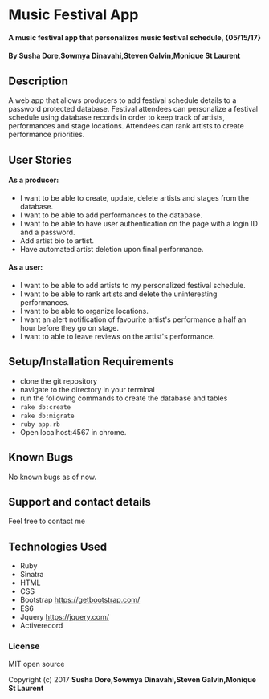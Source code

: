 # Music Festival App

#### A music festival app that personalizes music festival schedule, {05/15/17}


#### By **Susha Dore,Sowmya Dinavahi,Steven Galvin,Monique St Laurent**


## Description

A web app that allows producers to add festival schedule details to a password protected database. Festival attendees can personalize a festival schedule using database records in order to keep track of artists, performances and stage locations. Attendees can rank artists to create performance priorities.

## User Stories
#### As a producer:
* I want to be able to create, update, delete artists and stages from the database.
* I want to be able to add performances to the database.
* I want to be able to have user authentication on the page with a login ID and a password.
* Add artist bio to artist.
* Have automated artist deletion upon final performance.
#### As a user:
* I want to be able to add artists to my personalized festival schedule.
* I want to be able to rank artists and delete the uninteresting performances.
* I want to be able to organize locations.
* I want an alert notification of favourite artist's performance a half an hour before they go on stage.
* I want to able to leave reviews on the artist's performance.

## Setup/Installation Requirements

* clone the git repository
* navigate to the directory in your terminal
* run the following commands to create the database and tables
* `rake db:create`
* `rake db:migrate`
* `ruby app.rb`
* Open localhost:4567 in chrome.

## Known Bugs

No known bugs as of now.

## Support and contact details

Feel free to contact me

## Technologies Used

* Ruby
* Sinatra
* HTML
* CSS
* Bootstrap https://getbootstrap.com/
* ES6
* Jquery https://jquery.com/
* Activerecord

### License

MIT open source


Copyright (c) 2017 **Susha Dore,Sowmya Dinavahi,Steven Galvin,Monique St Laurent**
